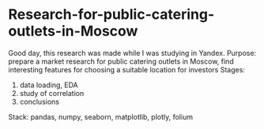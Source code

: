 # Research-for-public-catering-outlets-in-Moscow

Good day, this research was made while I was studying in Yandex.
Purpose: prepare a market research for public catering outlets in Moscow, find interesting features for choosing a suitable location for investors
Stages: 
1) data loading, EDA
2) study of correlation
3) conclusions

Stack: pandas, numpy, seaborn, matplotlib, plotly, folium
